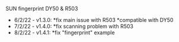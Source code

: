 SUN fingerprint DY50 & R503
- 6/2/22 - v1.3.0: *fix main issue with R503
  *compatible with DY50
- 7/2/22 - v1.4.0: *fix scanning problem with R503 
- 8/2/22 - v1.4.1: *fix "fingerprint" example
